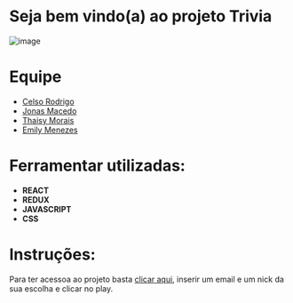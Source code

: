 # Seja bem vindo(a) ao projeto Trivia

![image](https://user-images.githubusercontent.com/84086374/185270456-3814cc13-2b86-4ccb-90a5-fd8fd1342a55.png)

# Equipe 

- [Celso Rodrigo](https://www.linkedin.com/in/celso-rodrigo-monteiro-de-assis-419a371aa/)
- [Jonas Macedo](https://www.linkedin.com/in/jonasmacedo19/)
- [Thaisy Morais](https://www.linkedin.com/in/thaisy-morais-4924a415b/)
- [Emily Menezes](https://www.linkedin.com/in/emilydemenezes/)

# Ferramentar utilizadas:

- **REACT**
- **REDUX**
- **JAVASCRIPT**
- **CSS**

# Instruções: 

Para ter acessoa ao projeto basta [clicar aqui](https://trivia-murex-tau.vercel.app/), inserir um email e um nick da sua escolha e clicar no play. 
